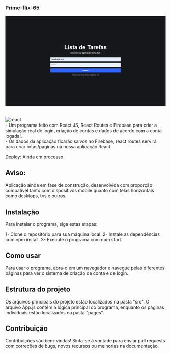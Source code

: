 ### Prime-flix-65
<img src="./src/assets/Readme.png"/></br>
<div style="display: inline_block"><br/>
    <img alt="react" src="https://img.shields.io/badge/React-20232A?style=for-the-badge&logo=react&logoColor=61DAFB"/>
</div>
- Um programa feito com React JS, React Routes e Firebase para criar a simulação real de login, criação de contas e dados de acordo com a conta logada!.</br>
- Os dados da aplicação ficarão salvos no Firebase, react routes servirá para criar rotas/páginas na nossa aplicação React.

Deploy: Ainda em processo.

## Aviso:
Aplicação ainda em fase de construção, desenvolvida com proporção compativel tanto com dispositivos mobile quanto com telas horizontais como desktops, tvs e outros.

## Instalação
Para instalar o programa, siga estas etapas:

1- Clone o repositório para sua máquina local.
2- Instale as dependências com npm install.
3- Execute o programa com npm start.

## Como usar
Para usar o programa, abra-o em um navegador e navegue pelas diferentes páginas para ver o sistema de criação de conta e de login.

## Estrutura do projeto
Os arquivos principais do projeto estão localizados na pasta "src". O arquivo App.js contém a lógica principal do programa, enquanto os páginas individuais estão localizados na pasta "pages".

## Contribuição
Contribuições são bem-vindas! Sinta-se à vontade para enviar pull requests com correções de bugs, novos recursos ou melhorias na documentação.
